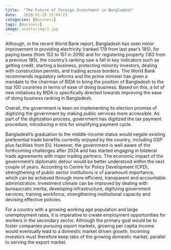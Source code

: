 ```yaml
---
title:  "The Future of Foreign Investment in Bangladesh"
date:   2020-01-28 15:04:23
categories: [Business]
tags: [Business]
image: assets/img/3.jpg
---
```


Although, in the recent World Bank report,
Bangladesh has seen minor improvement in
providing electricity (ranked 179 from last year’s
185), for paying taxes (from 152 to 151 in 2019)
and for registering property (183 from a previous
185), the country’s ranking saw a fall in key
indicators such as getting credit, starting a
business, protecting minority investors, dealing
with construction permits, and trading across
borders. The World Bank recommends regulatory
reforms and the prime minister has given a
mandate to the chairman of BIDA to bring the
position of Bangladesh to the top 100 countries
in terms of ease of doing business. Based on this,
a lot of new initiatives by BIDA is specifically
directed towards improving the ease of doing
business ranking in Bangladesh. 

Overall, the government is keen on
implementing its election promise of digitizing
the government by making public services more
accessible. As part of the digitization process,
government has digitized the tax payment
procedure, introducing e-tins for simplifying
payment cycle. 

Bangladesh’s graduation to the middle-income
status would negate existing preferential trade
benefits currently enjoyed by the country,
including GSP plus facilities from EU. However,
the government is well aware of the forthcoming
challenges after 2024 and has started engaging
in bilateral trade agreements with major trading
partners. The economic impact of the
government’s diplomatic detour would be better 
understood within the next couple of years.
According to Centre for Policy Development
(CPD), strengthening of public sector institutions
is of paramount importance, which can be
achieved through more efficient, transparent and
accountable administration. Investment climate
can be improved by dealing with bureaucratic
inertia, developing infrastructure, digitizing 
government services, training workforce,
strengthening institutional capacity and devising
effective policies. 

For a country with a growing working age
population and large unemployment rates, it is
imperative to create employment opportunities
for workers in the secondary sector. Although
the primary goal would be to foster companies
pursuing export markets, growing per capita
income would eventually lead to a domestic
market driven growth. Incoming investors must
therefore keep tabs of the growing domestic
market, parallel to serving the export market. 

